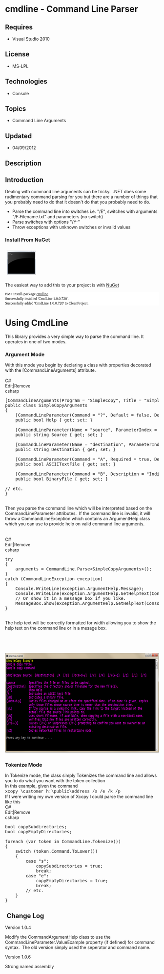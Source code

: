 # cmdline - Command Line Parser
## Requires
- Visual Studio 2010
## License
- MS-LPL
## Technologies
- Console
## Topics
- Command Line Arguments
## Updated
- 04/09/2012
## Description

<h2 class="endscriptcode">Introduction</h2>
<div>Dealing with command line arguments can be tricky.&nbsp; .NET does some rudimentary command parsing for you but there are a number of things that you probably need to do that it&nbsp;doesn't do that you probably need to&nbsp;do.</div>
<ul>
<li>Parse the command line into switches i.e. &quot;/E&quot;, switches with arguments &quot;/F:Filename.txt&quot; and parameters (no switch)
</li><li>Parse switches with options &quot;/Y-&quot; </li><li>Throw exceptions with unknown switches or invalid values </li></ul>
<div>
<h3 class="endscriptcode">Install From NuGet</h3>
<h3 class="endscriptcode"><em>&nbsp;<img src="25293-cmdlineicon.png" alt="" width="99" height="85">&nbsp;</em></h3>
<p>The easiest way to add this to your project is with <a href="http://nuget.org">
NuGet</a></p>
<pre style="font-family:Consolas; font-size:12px; color:black; background:none repeat scroll 0% 0% white">PM&gt;&nbsp;install-package&nbsp;<a href="http://nuget.org/List/Packages/CmdLine">cmdline</a>
Successfully&nbsp;installed&nbsp;'CmdLine&nbsp;1.0.0.720'.
Successfully&nbsp;added&nbsp;'CmdLine&nbsp;1.0.0.720'&nbsp;to&nbsp;CleanProject.</pre>
</div>
<h1>Using CmdLine</h1>
<div>This library provides a very simple way to parse the command line.&nbsp;It operates in one of two modes.</div>
<h3 class="endscriptcode">Argument Mode</h3>
<div class="endscriptcode">With this mode you begin by declaring a class with properties decorated with the [CommandLineArguments] attribute.</div>
<div>&nbsp;
<div class="scriptcode">
<div class="pluginEditHolder" pluginCommand="mceScriptCode">
<div class="title"><span>C#</span></div>
<div class="pluginLinkHolder"><span class="pluginEditHolderLink">Edit</span>|<span class="pluginRemoveHolderLink">Remove</span></div>
<span class="hidden">csharp</span>

<div class="preview">
<pre id="codePreview" class="csharp">[CommandLineArguments(Program&nbsp;=&nbsp;<span class="cs__string">&quot;SimpleCopy&quot;</span>,&nbsp;Title&nbsp;=&nbsp;<span class="cs__string">&quot;Simple&nbsp;Copy&nbsp;Title&quot;</span>,&nbsp;Description=<span class="cs__string">&quot;Sample&nbsp;copy&nbsp;command&quot;</span>)]&nbsp;
<span class="cs__keyword">public</span>&nbsp;<span class="cs__keyword">class</span>&nbsp;SimpleCopyArguments&nbsp;
{&nbsp;
&nbsp;&nbsp;&nbsp;&nbsp;[CommandLineParameter(Command&nbsp;=&nbsp;<span class="cs__string">&quot;?&quot;</span>,&nbsp;Default&nbsp;=&nbsp;<span class="cs__keyword">false</span>,&nbsp;Description&nbsp;=&nbsp;<span class="cs__string">&quot;Show&nbsp;Help&quot;</span>,&nbsp;Name&nbsp;=&nbsp;<span class="cs__string">&quot;Help&quot;</span>,&nbsp;IsHelp&nbsp;=&nbsp;<span class="cs__keyword">true</span>)]&nbsp;
&nbsp;&nbsp;&nbsp;&nbsp;<span class="cs__keyword">public</span>&nbsp;<span class="cs__keyword">bool</span>&nbsp;Help&nbsp;{&nbsp;<span class="cs__keyword">get</span>;&nbsp;<span class="cs__keyword">set</span>;&nbsp;}&nbsp;
&nbsp;
&nbsp;&nbsp;&nbsp;&nbsp;[CommandLineParameter(Name&nbsp;=&nbsp;<span class="cs__string">&quot;source&quot;</span>,&nbsp;ParameterIndex&nbsp;=&nbsp;<span class="cs__number">1</span>,&nbsp;Required=<span class="cs__keyword">true</span>,&nbsp;Description&nbsp;=&nbsp;<span class="cs__string">&quot;Specifies&nbsp;the&nbsp;file&nbsp;or&nbsp;files&nbsp;to&nbsp;be&nbsp;copied.&quot;</span>)]&nbsp;
&nbsp;&nbsp;&nbsp;&nbsp;<span class="cs__keyword">public</span>&nbsp;<span class="cs__keyword">string</span>&nbsp;Source&nbsp;{&nbsp;<span class="cs__keyword">get</span>;&nbsp;<span class="cs__keyword">set</span>;&nbsp;}&nbsp;
&nbsp;
&nbsp;&nbsp;&nbsp;&nbsp;[CommandLineParameter(Name&nbsp;=&nbsp;<span class="cs__string">&quot;destination&quot;</span>,&nbsp;ParameterIndex&nbsp;=&nbsp;<span class="cs__number">2</span>,&nbsp;Description&nbsp;=&nbsp;<span class="cs__string">&quot;Specifies&nbsp;the&nbsp;directory&nbsp;and/or&nbsp;filename&nbsp;for&nbsp;the&nbsp;new&nbsp;file(s).&quot;</span>)]&nbsp;
&nbsp;&nbsp;&nbsp;&nbsp;<span class="cs__keyword">public</span>&nbsp;<span class="cs__keyword">string</span>&nbsp;Destination&nbsp;{&nbsp;<span class="cs__keyword">get</span>;&nbsp;<span class="cs__keyword">set</span>;&nbsp;}&nbsp;
&nbsp;
&nbsp;&nbsp;&nbsp;&nbsp;[CommandLineParameter(Command&nbsp;=&nbsp;<span class="cs__string">&quot;A&quot;</span>,&nbsp;Required&nbsp;=&nbsp;<span class="cs__keyword">true</span>,&nbsp;Description&nbsp;=&nbsp;<span class="cs__string">&quot;Indicates&nbsp;an&nbsp;ASCII&nbsp;text&nbsp;file&quot;</span>)]&nbsp;
&nbsp;&nbsp;&nbsp;&nbsp;<span class="cs__keyword">public</span>&nbsp;<span class="cs__keyword">bool</span>&nbsp;ASCIITextFile&nbsp;{&nbsp;<span class="cs__keyword">get</span>;&nbsp;<span class="cs__keyword">set</span>;&nbsp;}&nbsp;
&nbsp;
&nbsp;&nbsp;&nbsp;&nbsp;[CommandLineParameter(Command&nbsp;=&nbsp;<span class="cs__string">&quot;B&quot;</span>,&nbsp;Description&nbsp;=&nbsp;<span class="cs__string">&quot;Indicates&nbsp;a&nbsp;binary&nbsp;file.&quot;</span>)]&nbsp;
&nbsp;&nbsp;&nbsp;&nbsp;<span class="cs__keyword">public</span>&nbsp;<span class="cs__keyword">bool</span>&nbsp;BinaryFile&nbsp;{&nbsp;<span class="cs__keyword">get</span>;&nbsp;<span class="cs__keyword">set</span>;&nbsp;}&nbsp;
&nbsp;
<span class="cs__com">//&nbsp;etc.</span>&nbsp;
}&nbsp;
</pre>
</div>
</div>
</div>
<div class="endscriptcode">&nbsp;</div>
Then you parse the command line which will be interpreted based on the CommandLineParameter attributes.&nbsp; If the command line is invalid, it will throw a CommandLineException which contains an ArgumentHelp class which you can use to provide help on valid
 command line arguments.</div>
<div>&nbsp;</div>
<div>&nbsp;
<div class="scriptcode">
<div class="pluginEditHolder" pluginCommand="mceScriptCode">
<div class="title"><span>C#</span></div>
<div class="pluginLinkHolder"><span class="pluginEditHolderLink">Edit</span>|<span class="pluginRemoveHolderLink">Remove</span></div>
<span class="hidden">csharp</span>

<div class="preview">
<pre id="codePreview" class="csharp"><span class="cs__keyword">try</span>&nbsp;
{&nbsp;
&nbsp;&nbsp;&nbsp;&nbsp;arguments&nbsp;=&nbsp;CommandLine.Parse&lt;SimpleCopyArguments&gt;();&nbsp;
}&nbsp;
<span class="cs__keyword">catch</span>&nbsp;(CommandLineException&nbsp;exception)&nbsp;
{&nbsp;
&nbsp;&nbsp;&nbsp;&nbsp;Console.WriteLine(exception.ArgumentHelp.Message);&nbsp;
&nbsp;&nbsp;&nbsp;&nbsp;Console.WriteLine(exception.ArgumentHelp.GetHelpText(Console.BufferWidth));&nbsp;
&nbsp;&nbsp;&nbsp;&nbsp;<span class="cs__com">//&nbsp;Or&nbsp;show&nbsp;it&nbsp;in&nbsp;a&nbsp;message&nbsp;box&nbsp;if&nbsp;you&nbsp;like.</span>&nbsp;
&nbsp;&nbsp;&nbsp;&nbsp;MessageBox.Show(exception.ArgumentHelp.GetHelpText(Console.BufferWidth),&nbsp;Title);&nbsp;
}&nbsp;
</pre>
</div>
</div>
</div>
<div class="endscriptcode">&nbsp;</div>
The help text will be correctly formatted for width allowing you to show the help text on the command line or in a mesage box.</div>
<h1><span>&nbsp;<img src="41740-simplecopy.png" alt="" width="742" height="325"></span></h1>
<h3>Tokenize Mode</h3>
<div>In Tokenize mode, the class simply Tokenizes the command line and allows you to do what you want with the token collection</div>
<div>In this example, given the command</div>
<div><span style="font-family:courier new,courier">xcopy \customer h:\public\address /s /e /k /p</span></div>
<div>If I were writing my own version of Xcopy I could parse the command line like this</div>
<div>
<div class="scriptcode">
<div class="pluginEditHolder" pluginCommand="mceScriptCode">
<div class="title"><span>C#</span></div>
<div class="pluginLinkHolder"><span class="pluginEditHolderLink">Edit</span>|<span class="pluginRemoveHolderLink">Remove</span></div>
<span class="hidden">csharp</span>

<div class="preview">
<pre class="csharp"><span class="cs__keyword">bool</span>&nbsp;copySubdirectories;&nbsp;
<span class="cs__keyword">bool</span>&nbsp;copyEmptyDirectories;&nbsp;
&nbsp;
<span class="cs__keyword">foreach</span>&nbsp;(var&nbsp;token&nbsp;<span class="cs__keyword">in</span>&nbsp;CommandLine.Tokenize())&nbsp;
{&nbsp;
&nbsp;&nbsp;&nbsp;&nbsp;<span class="cs__keyword">switch</span>&nbsp;(token.Command.ToLower())&nbsp;
&nbsp;&nbsp;&nbsp;&nbsp;{&nbsp;
&nbsp;&nbsp;&nbsp;&nbsp;&nbsp;&nbsp;&nbsp;&nbsp;<span class="cs__keyword">case</span>&nbsp;<span class="cs__string">&quot;s&quot;</span>:&nbsp;
&nbsp;&nbsp;&nbsp;&nbsp;&nbsp;&nbsp;&nbsp;&nbsp;&nbsp;&nbsp;&nbsp;&nbsp;copySubdirectories&nbsp;=&nbsp;<span class="cs__keyword">true</span>;&nbsp;
&nbsp;&nbsp;&nbsp;&nbsp;&nbsp;&nbsp;&nbsp;&nbsp;&nbsp;&nbsp;&nbsp;&nbsp;<span class="cs__keyword">break</span>;&nbsp;
&nbsp;&nbsp;&nbsp;&nbsp;&nbsp;&nbsp;&nbsp;&nbsp;<span class="cs__keyword">case</span>&nbsp;<span class="cs__string">&quot;e&quot;</span>:&nbsp;
&nbsp;&nbsp;&nbsp;&nbsp;&nbsp;&nbsp;&nbsp;&nbsp;&nbsp;&nbsp;&nbsp;&nbsp;copyEmptyDirectories&nbsp;=&nbsp;<span class="cs__keyword">true</span>;&nbsp;
&nbsp;&nbsp;&nbsp;&nbsp;&nbsp;&nbsp;&nbsp;&nbsp;&nbsp;&nbsp;&nbsp;&nbsp;<span class="cs__keyword">break</span>;&nbsp;
&nbsp;&nbsp;&nbsp;&nbsp;&nbsp;&nbsp;&nbsp;&nbsp;<span class="cs__com">//&nbsp;etc.&nbsp;</span>&nbsp;
&nbsp;&nbsp;&nbsp;&nbsp;}&nbsp;
}&nbsp;
</pre>
</div>
</div>
</div>
<h2>&nbsp;Change Log</h2>
<p>Version 1.0.4</p>
<p>Modify the CommandArgumentHelp class to use the CommandLineParameter.ValueExample property (if defined) for command syntax.&nbsp; The old version simply used the seperator and command name.</p>
<p>Version 1.0.6</p>
<p>Strong named assembly</p>
<p><em><br>
</em></p>
</div>
